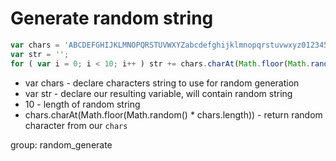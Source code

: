 # Generate random string

```javascript
var chars = 'ABCDEFGHIJKLMNOPQRSTUVWXYZabcdefghijklmnopqrstuvwxyz0123456789';
var str = '';
for ( var i = 0; i < 10; i++ ) str += chars.charAt(Math.floor(Math.random() * chars.length));
```

- var chars - declare characters string to use for random generation
- var str - declare our resulting variable, will contain random string
- 10 - length of random string
- chars.charAt(Math.floor(Math.random() * chars.length)) - return random character from our ```chars```

group: random_generate

